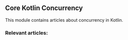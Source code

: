 ## Core Kotlin Concurrency

This module contains articles about concurrency in Kotlin.

### Relevant articles:

